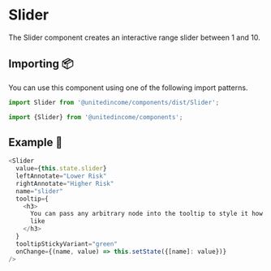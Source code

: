 # Slider

The Slider component creates an interactive range slider between 1 and 10.

## Importing 📦

You can use this component using one of the following import patterns.

```javascript
import Slider from '@unitedincome/components/dist/Slider';
```

```javascript
import {Slider} from '@unitedincome/components';
```

## Example 🚀

```javascript
<Slider
  value={this.state.slider}
  leftAnnotate="Lower Risk"
  rightAnnotate="Higher Risk"
  name="slider"
  tooltip={
    <h3>
      You can pass any arbitrary node into the tooltip to style it how you'd
      like
    </h3>
  }
  tooltipStickyVariant="green"
  onChange={(name, value) => this.setState({[name]: value})}
/>
```
